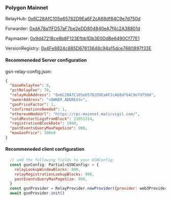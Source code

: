 ### Polygon Mainnet

RelayHub: [0x6C28AfC105e65782D9Ea6F2cA68df84C9e7d750d](https://explorer-mainnet.maticvigil.com/address/0x6C28AfC105e65782D9Ea6F2cA68df84C9e7d750d)

Forwarder: [0xdA78a11FD57aF7be2eDD804840eA7f4c2A38801d](https://explorer-mainnet.maticvigil.com/address/0xdA78a11FD57aF7be2eDD804840eA7f4c2A38801d)

Paymaster: [0x9d47218ce8b8F123Efbb1Db3E0DdBe6490Cf77E1](https://explorer-mainnet.maticvigil.com/address/0x9d47218ce8b8F123Efbb1Db3E0DdBe6490Cf77E1)

VersionRegistry: [0x4Fe8824c885D67613848c94a15dce7680897f33E](https://explorer-mumbai.maticvigil.com/address/0x4Fe8824c885D67613848c94a15dce7680897f33E)

#### Recommeneded Server configuration
gsn-relay-config.json:
```json
{
  "baseRelayFee": 0,
  "pctRelayFee": 70,
  "relayHubAddress": "0x6C28AfC105e65782D9Ea6F2cA68df84C9e7d750d",
  "ownerAddress": "<OWNER_ADDRESS>",
  "gasPriceFactor": 1,
  "confirmationsNeeded": 1,
  "ethereumNodeUrl": "https://rpc-mainnet.maticvigil.com/",
  "coldRestartLogsFromBlock": 22051314,
  "registrationBlockRate": 1000,
  "pastEventsQueryMaxPageSize": 900,
  "maxGasPrice": 300e9
}
```
#### Recommeneded client configuration
```js
  // add the following fields to your GSNConfig:
  const gsnConfig: Partial<GSNConfig> = {
    relayLookupWindowBlocks: 990,
    relayRegistrationLookupBlocks: 990,
    pastEventsQueryMaxPageSize: 990,
  }
  const gsnProvider = RelayProvider.newProvider({provider: web3Provider, config: gsnConfig})
  await gsnProvider.init()
```
